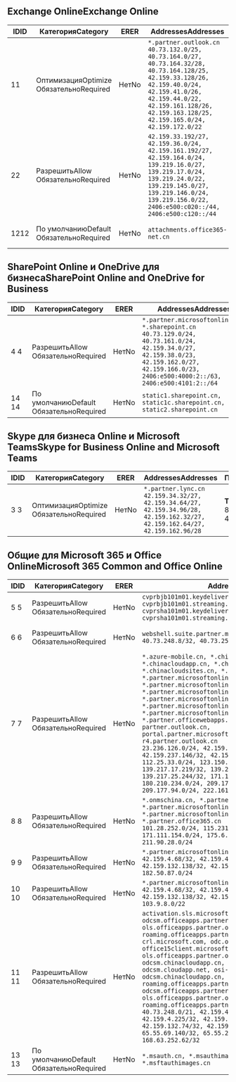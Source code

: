 <!--THIS FILE IS AUTOMATICALLY GENERATED. MANUAL CHANGES WILL BE OVERWRITTEN.-->
<!--Please contact the Office 365 Endpoints team with any questions.-->
<!--China endpoints version 2020010200-->
<!--File generated 2020-01-02 11:00:13.0914-->

## <a name="exchange-online"></a><span data-ttu-id="7358b-101">Exchange Online</span><span class="sxs-lookup"><span data-stu-id="7358b-101">Exchange Online</span></span>

<span data-ttu-id="7358b-102">ID</span><span class="sxs-lookup"><span data-stu-id="7358b-102">ID</span></span> | <span data-ttu-id="7358b-103">Категория</span><span class="sxs-lookup"><span data-stu-id="7358b-103">Category</span></span> | <span data-ttu-id="7358b-104">ER</span><span class="sxs-lookup"><span data-stu-id="7358b-104">ER</span></span> | <span data-ttu-id="7358b-105">Addresses</span><span class="sxs-lookup"><span data-stu-id="7358b-105">Addresses</span></span> | <span data-ttu-id="7358b-106">Порты</span><span class="sxs-lookup"><span data-stu-id="7358b-106">Ports</span></span>
-- | -------------------- | -- | --------------------------------------------------------------------------------------------------------------------------------------------------------------------------------------------------------------------------------------- | ------------------------
<span data-ttu-id="7358b-107">1</span><span class="sxs-lookup"><span data-stu-id="7358b-107">1</span></span> | <span data-ttu-id="7358b-108">Оптимизация</span><span class="sxs-lookup"><span data-stu-id="7358b-108">Optimize</span></span><BR><span data-ttu-id="7358b-109">Обязательно</span><span class="sxs-lookup"><span data-stu-id="7358b-109">Required</span></span> | <span data-ttu-id="7358b-110">Нет</span><span class="sxs-lookup"><span data-stu-id="7358b-110">No</span></span> | `*.partner.outlook.cn`<BR>`40.73.132.0/25, 40.73.164.0/27, 40.73.164.32/28, 40.73.164.128/25, 42.159.33.128/26, 42.159.40.0/24, 42.159.41.0/26, 42.159.44.0/22, 42.159.161.128/26, 42.159.163.128/25, 42.159.165.0/24, 42.159.172.0/22` | <span data-ttu-id="7358b-111">**TCP:** 443, 80</span><span class="sxs-lookup"><span data-stu-id="7358b-111">**TCP:** 443, 80</span></span>
<span data-ttu-id="7358b-112">2</span><span class="sxs-lookup"><span data-stu-id="7358b-112">2</span></span> | <span data-ttu-id="7358b-113">Разрешить</span><span class="sxs-lookup"><span data-stu-id="7358b-113">Allow</span></span><BR><span data-ttu-id="7358b-114">Обязательно</span><span class="sxs-lookup"><span data-stu-id="7358b-114">Required</span></span> | <span data-ttu-id="7358b-115">Нет</span><span class="sxs-lookup"><span data-stu-id="7358b-115">No</span></span> | `42.159.33.192/27, 42.159.36.0/24, 42.159.161.192/27, 42.159.164.0/24, 139.219.16.0/27, 139.219.17.0/24, 139.219.24.0/22, 139.219.145.0/27, 139.219.146.0/24, 139.219.156.0/22, 2406:e500:c020::/44, 2406:e500:c120::/44` | <span data-ttu-id="7358b-116">**TCP:** 25, 443, 53, 80</span><span class="sxs-lookup"><span data-stu-id="7358b-116">**TCP:** 25, 443, 53, 80</span></span>
<span data-ttu-id="7358b-117">12</span><span class="sxs-lookup"><span data-stu-id="7358b-117">12</span></span> | <span data-ttu-id="7358b-118">По умолчанию</span><span class="sxs-lookup"><span data-stu-id="7358b-118">Default</span></span><BR><span data-ttu-id="7358b-119">Обязательно</span><span class="sxs-lookup"><span data-stu-id="7358b-119">Required</span></span> | <span data-ttu-id="7358b-120">Нет</span><span class="sxs-lookup"><span data-stu-id="7358b-120">No</span></span> | `attachments.office365-net.cn` | <span data-ttu-id="7358b-121">**TCP:** 443, 80</span><span class="sxs-lookup"><span data-stu-id="7358b-121">**TCP:** 443, 80</span></span>

## <a name="sharepoint-online-and-onedrive-for-business"></a><span data-ttu-id="7358b-122">SharePoint Online и OneDrive для бизнеса</span><span class="sxs-lookup"><span data-stu-id="7358b-122">SharePoint Online and OneDrive for Business</span></span>

<span data-ttu-id="7358b-123">ID</span><span class="sxs-lookup"><span data-stu-id="7358b-123">ID</span></span> | <span data-ttu-id="7358b-124">Категория</span><span class="sxs-lookup"><span data-stu-id="7358b-124">Category</span></span> | <span data-ttu-id="7358b-125">ER</span><span class="sxs-lookup"><span data-stu-id="7358b-125">ER</span></span> | <span data-ttu-id="7358b-126">Addresses</span><span class="sxs-lookup"><span data-stu-id="7358b-126">Addresses</span></span> | <span data-ttu-id="7358b-127">Порты</span><span class="sxs-lookup"><span data-stu-id="7358b-127">Ports</span></span>
-- | ------------------- | -- | --------------------------------------------------------------------------------------------------------------------------------------------------------------------------------------------------- | ----------------
<span data-ttu-id="7358b-128">4 </span><span class="sxs-lookup"><span data-stu-id="7358b-128">4</span></span> | <span data-ttu-id="7358b-129">Разрешить</span><span class="sxs-lookup"><span data-stu-id="7358b-129">Allow</span></span><BR><span data-ttu-id="7358b-130">Обязательно</span><span class="sxs-lookup"><span data-stu-id="7358b-130">Required</span></span> | <span data-ttu-id="7358b-131">Нет</span><span class="sxs-lookup"><span data-stu-id="7358b-131">No</span></span> | `*.partner.microsoftonline.cn, *.sharepoint.cn`<BR>`40.73.129.0/24, 40.73.161.0/24, 42.159.34.0/27, 42.159.38.0/23, 42.159.162.0/27, 42.159.166.0/23, 2406:e500:4000:2::/63, 2406:e500:4101:2::/64` | <span data-ttu-id="7358b-132">**TCP:** 443, 80</span><span class="sxs-lookup"><span data-stu-id="7358b-132">**TCP:** 443, 80</span></span>
<span data-ttu-id="7358b-133">14 </span><span class="sxs-lookup"><span data-stu-id="7358b-133">14</span></span> | <span data-ttu-id="7358b-134">По умолчанию</span><span class="sxs-lookup"><span data-stu-id="7358b-134">Default</span></span><BR><span data-ttu-id="7358b-135">Обязательно</span><span class="sxs-lookup"><span data-stu-id="7358b-135">Required</span></span> | <span data-ttu-id="7358b-136">Нет</span><span class="sxs-lookup"><span data-stu-id="7358b-136">No</span></span> | `static1.sharepoint.cn, static1c.sharepoint.cn, static2.sharepoint.cn` | <span data-ttu-id="7358b-137">**TCP:** 443, 80</span><span class="sxs-lookup"><span data-stu-id="7358b-137">**TCP:** 443, 80</span></span>

## <a name="skype-for-business-online-and-microsoft-teams"></a><span data-ttu-id="7358b-138">Skype для бизнеса Online и Microsoft Teams</span><span class="sxs-lookup"><span data-stu-id="7358b-138">Skype for Business Online and Microsoft Teams</span></span>

<span data-ttu-id="7358b-139">ID</span><span class="sxs-lookup"><span data-stu-id="7358b-139">ID</span></span> | <span data-ttu-id="7358b-140">Категория</span><span class="sxs-lookup"><span data-stu-id="7358b-140">Category</span></span> | <span data-ttu-id="7358b-141">ER</span><span class="sxs-lookup"><span data-stu-id="7358b-141">ER</span></span> | <span data-ttu-id="7358b-142">Addresses</span><span class="sxs-lookup"><span data-stu-id="7358b-142">Addresses</span></span> | <span data-ttu-id="7358b-143">Порты</span><span class="sxs-lookup"><span data-stu-id="7358b-143">Ports</span></span>
-- | -------------------- | -- | -------------------------------------------------------------------------------------------------------------------------------- | ----------------
<span data-ttu-id="7358b-144">3 </span><span class="sxs-lookup"><span data-stu-id="7358b-144">3</span></span> | <span data-ttu-id="7358b-145">Оптимизация</span><span class="sxs-lookup"><span data-stu-id="7358b-145">Optimize</span></span><BR><span data-ttu-id="7358b-146">Обязательно</span><span class="sxs-lookup"><span data-stu-id="7358b-146">Required</span></span> | <span data-ttu-id="7358b-147">Нет</span><span class="sxs-lookup"><span data-stu-id="7358b-147">No</span></span> | `*.partner.lync.cn`<BR>`42.159.34.32/27, 42.159.34.64/27, 42.159.34.96/28, 42.159.162.32/27, 42.159.162.64/27, 42.159.162.96/28` | <span data-ttu-id="7358b-148">**TCP:** 443, 80</span><span class="sxs-lookup"><span data-stu-id="7358b-148">**TCP:** 443, 80</span></span>

## <a name="microsoft-365-common-and-office-online"></a><span data-ttu-id="7358b-149">Общие для Microsoft 365 и Office Online</span><span class="sxs-lookup"><span data-stu-id="7358b-149">Microsoft 365 Common and Office Online</span></span>

<span data-ttu-id="7358b-150">ID</span><span class="sxs-lookup"><span data-stu-id="7358b-150">ID</span></span> | <span data-ttu-id="7358b-151">Категория</span><span class="sxs-lookup"><span data-stu-id="7358b-151">Category</span></span> | <span data-ttu-id="7358b-152">ER</span><span class="sxs-lookup"><span data-stu-id="7358b-152">ER</span></span> | <span data-ttu-id="7358b-153">Addresses</span><span class="sxs-lookup"><span data-stu-id="7358b-153">Addresses</span></span> | <span data-ttu-id="7358b-154">Порты</span><span class="sxs-lookup"><span data-stu-id="7358b-154">Ports</span></span>
-- | ------------------- | -- | ---------------------------------------------------------------------------------------------------------------------------------------------------------------------------------------------------------------------------------------------------------------------------------------------------------------------------------------------------------------------------------------------------------------------------------------------------------------------------------------------------------------------------------------------------------------------------------------------------------------------------------------------------------------------------------------------------------------------------------------------------------------------------------------------------------------------------------------------------------------------------- | ----------------
<span data-ttu-id="7358b-155">5 </span><span class="sxs-lookup"><span data-stu-id="7358b-155">5</span></span> | <span data-ttu-id="7358b-156">Разрешить</span><span class="sxs-lookup"><span data-stu-id="7358b-156">Allow</span></span><BR><span data-ttu-id="7358b-157">Обязательно</span><span class="sxs-lookup"><span data-stu-id="7358b-157">Required</span></span> | <span data-ttu-id="7358b-158">Нет</span><span class="sxs-lookup"><span data-stu-id="7358b-158">No</span></span> | `cvprbjb101m01.keydelivery.mediaservices.chinacloudapi.cn, cvprbjb101m01.streaming.mediaservices.chinacloudapi.cn, cvprsha101m01.keydelivery.mediaservices.chinacloudapi.cn, cvprsha101m01.streaming.mediaservices.chinacloudapi.cn` | <span data-ttu-id="7358b-159">**TCP:** 443, 80</span><span class="sxs-lookup"><span data-stu-id="7358b-159">**TCP:** 443, 80</span></span>
<span data-ttu-id="7358b-160">6 </span><span class="sxs-lookup"><span data-stu-id="7358b-160">6</span></span> | <span data-ttu-id="7358b-161">Разрешить</span><span class="sxs-lookup"><span data-stu-id="7358b-161">Allow</span></span><BR><span data-ttu-id="7358b-162">Обязательно</span><span class="sxs-lookup"><span data-stu-id="7358b-162">Required</span></span> | <span data-ttu-id="7358b-163">Нет</span><span class="sxs-lookup"><span data-stu-id="7358b-163">No</span></span> | `webshell.suite.partner.microsoftonline.cn`<BR>`40.73.248.8/32, 40.73.252.10/32` | <span data-ttu-id="7358b-164">**TCP:** 443, 80</span><span class="sxs-lookup"><span data-stu-id="7358b-164">**TCP:** 443, 80</span></span>
<span data-ttu-id="7358b-165">7 </span><span class="sxs-lookup"><span data-stu-id="7358b-165">7</span></span> | <span data-ttu-id="7358b-166">Разрешить</span><span class="sxs-lookup"><span data-stu-id="7358b-166">Allow</span></span><BR><span data-ttu-id="7358b-167">Обязательно</span><span class="sxs-lookup"><span data-stu-id="7358b-167">Required</span></span> | <span data-ttu-id="7358b-168">Нет</span><span class="sxs-lookup"><span data-stu-id="7358b-168">No</span></span> | `*.azure-mobile.cn, *.chinacloudapi.cn, *.chinacloudapp.cn, *.chinacloud-mobile.cn, *.chinacloudsites.cn, *.partner.microsoftonline-m.cn, *.partner.microsoftonline-m.net.cn, *.partner.microsoftonline-m-i.cn, *.partner.microsoftonline-m-i.net.cn, *.partner.microsoftonline-p.net.cn, *.partner.microsoftonline-p-i.cn, *.partner.microsoftonline-p-i.net.cn, *.partner.officewebapps.cn, *.windowsazure.cn, partner.outlook.cn, portal.partner.microsoftonline.cdnsvc.com, r4.partner.outlook.cn`<BR>`23.236.126.0/24, 42.159.224.122/32, 42.159.233.91/32, 42.159.237.146/32, 42.159.238.120/32, 58.68.168.0/24, 112.25.33.0/24, 123.150.49.0/24, 125.65.247.0/24, 139.217.17.219/32, 139.217.19.156/32, 139.217.21.3/32, 139.217.25.244/32, 171.107.84.0/24, 180.210.232.0/24, 180.210.234.0/24, 209.177.86.0/24, 209.177.90.0/24, 209.177.94.0/24, 222.161.226.0/24` | <span data-ttu-id="7358b-169">**TCP:** 443, 80</span><span class="sxs-lookup"><span data-stu-id="7358b-169">**TCP:** 443, 80</span></span>
<span data-ttu-id="7358b-170">8 </span><span class="sxs-lookup"><span data-stu-id="7358b-170">8</span></span> | <span data-ttu-id="7358b-171">Разрешить</span><span class="sxs-lookup"><span data-stu-id="7358b-171">Allow</span></span><BR><span data-ttu-id="7358b-172">Обязательно</span><span class="sxs-lookup"><span data-stu-id="7358b-172">Required</span></span> | <span data-ttu-id="7358b-173">Нет</span><span class="sxs-lookup"><span data-stu-id="7358b-173">No</span></span> | `*.onmschina.cn, *.partner.microsoftonline.net.cn, *.partner.microsoftonline-i.cn, *.partner.microsoftonline-i.net.cn, *.partner.office365.cn`<BR>`101.28.252.0/24, 115.231.150.0/24, 123.235.32.0/24, 171.111.154.0/24, 175.6.10.0/24, 180.210.229.0/24, 211.90.28.0/24` | <span data-ttu-id="7358b-174">**TCP:** 443, 80</span><span class="sxs-lookup"><span data-stu-id="7358b-174">**TCP:** 443, 80</span></span>
<span data-ttu-id="7358b-175">9 </span><span class="sxs-lookup"><span data-stu-id="7358b-175">9</span></span> | <span data-ttu-id="7358b-176">Разрешить</span><span class="sxs-lookup"><span data-stu-id="7358b-176">Allow</span></span><BR><span data-ttu-id="7358b-177">Обязательно</span><span class="sxs-lookup"><span data-stu-id="7358b-177">Required</span></span> | <span data-ttu-id="7358b-178">Нет</span><span class="sxs-lookup"><span data-stu-id="7358b-178">No</span></span> | `*.partner.microsoftonline-p.cn`<BR>`42.159.4.68/32, 42.159.4.200/32, 42.159.7.156/32, 42.159.132.138/32, 42.159.133.17/32, 42.159.135.78/32, 182.50.87.0/24` | <span data-ttu-id="7358b-179">**TCP:** 443, 80</span><span class="sxs-lookup"><span data-stu-id="7358b-179">**TCP:** 443, 80</span></span>
<span data-ttu-id="7358b-180">10 </span><span class="sxs-lookup"><span data-stu-id="7358b-180">10</span></span> | <span data-ttu-id="7358b-181">Разрешить</span><span class="sxs-lookup"><span data-stu-id="7358b-181">Allow</span></span><BR><span data-ttu-id="7358b-182">Обязательно</span><span class="sxs-lookup"><span data-stu-id="7358b-182">Required</span></span> | <span data-ttu-id="7358b-183">Нет</span><span class="sxs-lookup"><span data-stu-id="7358b-183">No</span></span> | `*.partner.microsoftonline.cn`<BR>`42.159.4.68/32, 42.159.4.200/32, 42.159.7.156/32, 42.159.132.138/32, 42.159.133.17/32, 42.159.135.78/32, 103.9.8.0/22` | <span data-ttu-id="7358b-184">**TCP:** 443, 80</span><span class="sxs-lookup"><span data-stu-id="7358b-184">**TCP:** 443, 80</span></span>
<span data-ttu-id="7358b-185">11 </span><span class="sxs-lookup"><span data-stu-id="7358b-185">11</span></span> | <span data-ttu-id="7358b-186">Разрешить</span><span class="sxs-lookup"><span data-stu-id="7358b-186">Allow</span></span><BR><span data-ttu-id="7358b-187">Обязательно</span><span class="sxs-lookup"><span data-stu-id="7358b-187">Required</span></span> | <span data-ttu-id="7358b-188">Нет</span><span class="sxs-lookup"><span data-stu-id="7358b-188">No</span></span> | `activation.sls.microsoft.com, bjb-odcsm.officeapps.partner.office365.cn, bjb-ols.officeapps.partner.office365.cn, bjb-roaming.officeapps.partner.office365.cn, crl.microsoft.com, odc.officeapps.live.com, office15client.microsoft.com, officecdn.microsoft.com, ols.officeapps.partner.office365.cn, osi-prod-bjb01-odcsm.chinacloudapp.cn, osiprod-scus01-odcsm.cloudapp.net, osi-prod-sha01-odcsm.chinacloudapp.cn, roaming.officeapps.partner.office365.cn, sha-odcsm.officeapps.partner.office365.cn, sha-ols.officeapps.partner.office365.cn, sha-roaming.officeapps.partner.office365.cn`<BR>`40.73.248.0/21, 42.159.4.45/32, 42.159.4.50/32, 42.159.4.225/32, 42.159.7.13/32, 42.159.132.73/32, 42.159.132.74/32, 42.159.132.75/32, 65.52.98.231/32, 65.55.69.140/32, 65.55.227.140/32, 70.37.81.47/32, 168.63.252.62/32` | <span data-ttu-id="7358b-189">**TCP:** 443, 80</span><span class="sxs-lookup"><span data-stu-id="7358b-189">**TCP:** 443, 80</span></span>
<span data-ttu-id="7358b-190">13 </span><span class="sxs-lookup"><span data-stu-id="7358b-190">13</span></span> | <span data-ttu-id="7358b-191">По умолчанию</span><span class="sxs-lookup"><span data-stu-id="7358b-191">Default</span></span><BR><span data-ttu-id="7358b-192">Обязательно</span><span class="sxs-lookup"><span data-stu-id="7358b-192">Required</span></span> | <span data-ttu-id="7358b-193">Нет</span><span class="sxs-lookup"><span data-stu-id="7358b-193">No</span></span> | `*.msauth.cn, *.msauthimages.cn, *.msftauth.cn, *.msftauthimages.cn` | <span data-ttu-id="7358b-194">**TCP:** 443, 80</span><span class="sxs-lookup"><span data-stu-id="7358b-194">**TCP:** 443, 80</span></span>
